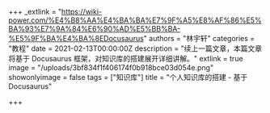 +++
_extlink = "https://wiki-power.com/%E4%B8%AA%E4%BA%BA%E7%9F%A5%E8%AF%86%E5%BA%93%E7%9A%84%E6%90%AD%E5%BB%BA-%E5%9F%BA%E4%BA%8EDocusaurus"
authors = "林宇轩"
categories = "教程"
date = 2021-02-13T00:00:00Z
description = "续上一篇文章，本篇文章将基于 Docusaurus 框架，对知识库的搭建展开详细讲解。"
extlink = true
image = "/uploads/3bf834f1f406174f0b918bce03d054e.png"
showonlyimage = false
tags = ["知识库"]
title = "个人知识库的搭建 - 基于 Docusaurus"

+++
